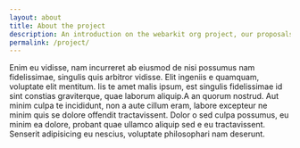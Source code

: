 ```yaml
---
layout: about
title: About the project
description: An introduction on the webarkit org project, our proposals and plans for the future of WebAR.
permalink: /project/
---
```


Enim eu vidisse, nam incurreret ab eiusmod de nisi possumus nam fidelissimae,
singulis quis arbitror vidisse. Elit ingeniis e quamquam, voluptate elit
mentitum. Iis te amet malis ipsum, est singulis fidelissimae id sint constias
graviterque, quae laborum aliquip.A an quorum nostrud. Aut minim culpa te
incididunt, non a aute cillum eram, labore excepteur ne minim quis se dolore
offendit tractavissent. Dolor o sed culpa possumus, eu minim ea dolore, probant
quae ullamco aliquip sed e eu tractavissent. Senserit adipisicing eu nescius,
voluptate philosophari nam deserunt.
